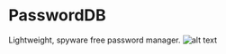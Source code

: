 # PasswordDB
Lightweight, spyware free password manager.
![alt text](https://github.com/2003HondaCivic/PasswordDB/tree/main/Screen/DB.png?raw=true)
